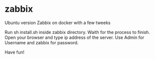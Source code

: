 # zabbix
Ubuntu version 
Zabbix on docker with a few tweeks

Run sh install.sh inside zabbix directory.
Waith for the process to finish.
Open your browser and type ip address of the server.
Use Admin for Username and zabbix for password.

Have fun!
